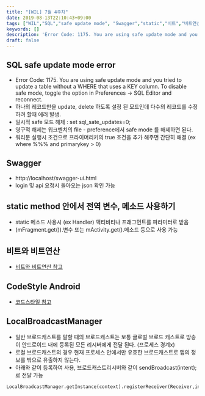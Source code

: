 ```yaml
---
title: "[WIL] 7월 4주차"
date: 2019-08-13T22:10:43+09:00
tags: ["WIL","SQL","safe update mode", "Swagger","static","비트","비트연산","codeStyle","LocalBroadcastManager"]
keywords: []
description: 'Error Code: 1175. You are using safe update mode and you tried to update a table without a WHERE that uses a KEY column.  To disable safe mode, toggle the option in Preferences -> SQL Editor and reconnect.'
draft: false
---
```

## SQL safe update mode error
- Error Code: 1175. You are using safe update mode and you tried to update a table without a WHERE that uses a KEY column.  To disable safe mode, toggle the option in Preferences -> SQL Editor and reconnect.
- 하나의 레코드만을 update, delete 하도록 설정 된 모드인데 다수의 레코드를 수정하려 할때 에러 발생. 
- 일시적 safe 모드 해제 : set sql_sate_updates=0;
- 영구적 해제는 워크벤치의 file - preference에서 safe mode 를 해제하면 된다.
- 쿼리문 실행시 조건으로 프라이머리키의 true 조건을 추가 해주면 간단히 해결 (ex where %%%  and  primarykey > 0)


## Swagger
- http://localhost/swagger-ui.html
- login 및 api 요청시 돌아오는 json 확인 가능


## static method 안에서 전역 변수, 메소드 사용하기 

- static 메소드 사용시 (ex Handler) 액티비티나 프래그먼트를 파라미터로 받음
- (mFragment.get()).변수 또는 mActivity.get().메소드 등으로 사용 가능


## 비트와 비트연산
- [비트와 비트연산 참고](https://duvallee.blog.me/221438708741)


## CodeStyle Android
- [코드스타일 참고](https://github.com/ribot/android-guidelines/blob/master/project_and_code_guidelines.md)


## LocalBroadcastManager
- 일반 브로드캐스트를 말할 때의 브로드캐스트는 보통 글로벌 브로드 캐스트로 방송이 안드로이드 내에 등록된 모든 리시버에게 전달 된다. (프로세스 경계x)
- 로컬 브로드캐스트의 경우 현재 프로세스 안에서만 유효한 브로드캐스트로 앱의 정보를 밖으로 유출하지 않는다. 
- 아래와 같이 등록하여 사용, 브로드캐스트리시버와 같이 sendBroadcast(intent); 로 전달 가능 
```
LocalBroadcastManager.getInstance(context).registerReceiver(Receiver,intentFilter); 
```
